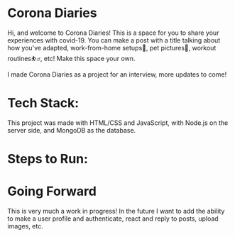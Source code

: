 # Corona Diaries

Hi, and welcome to Corona Diaries! This is a space for you to share your experiences with covid-19. You can make a post with a title talking about how you've adapted, work-from-home setups🏡, pet pictures🐶, workout routines⛹️‍♂️, etc! Make this space your own.

I made Corona Diaries as a project for an interview, more updates to come!

# Tech Stack:
This project was made with HTML/CSS and JavaScript, with Node.js on the server side, and MongoDB as the database. 

# Steps to Run:


# Going Forward
This is very much a work in progress! In the future I want to add the ability to make a user profile and authenticate, react and reply to posts, upload images, etc.
